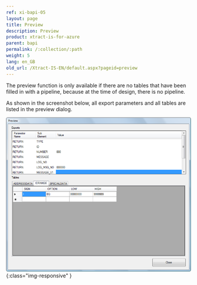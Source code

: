 ```yaml
---
ref: xi-bapi-05
layout: page
title: Preview
description: Preview
product: xtract-is-for-azure
parent: bapi
permalink: /:collection/:path
weight: 5
lang: en_GB
old_url: /Xtract-IS-EN/default.aspx?pageid=preview
---
```


The preview function is only available if there are no tables that have been filled in with a pipeline, because at the time of design, there is no pipeline.

As shown in the screenshot below, all export parameters and all tables are listed in the preview dialog.

![BAPI-Preview](/img/content/BAPI-Preview.png){:class="img-responsive" }